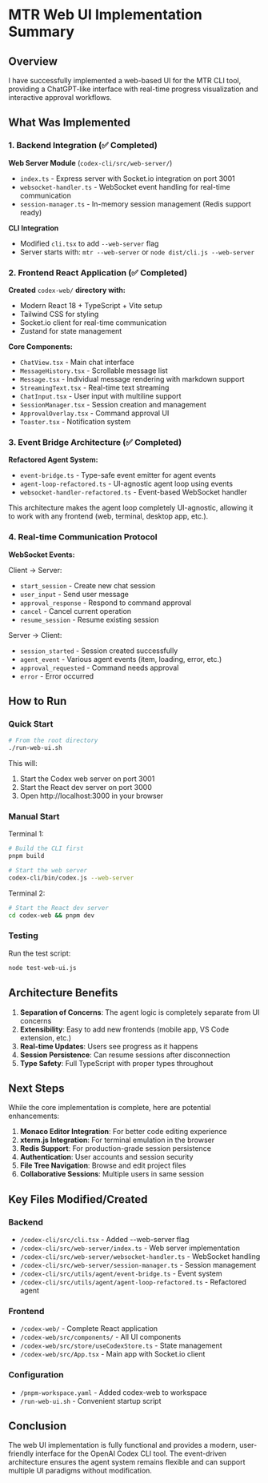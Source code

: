 # MTR Web UI Implementation Summary

## Overview

I have successfully implemented a web-based UI for the MTR CLI tool, providing a ChatGPT-like interface with real-time progress visualization and interactive approval workflows.

## What Was Implemented

### 1. Backend Integration (✅ Completed)

**Web Server Module** (`codex-cli/src/web-server/`)
- `index.ts` - Express server with Socket.io integration on port 3001
- `websocket-handler.ts` - WebSocket event handling for real-time communication
- `session-manager.ts` - In-memory session management (Redis support ready)

**CLI Integration**
- Modified `cli.tsx` to add `--web-server` flag
- Server starts with: `mtr --web-server` or `node dist/cli.js --web-server`

### 2. Frontend React Application (✅ Completed)

**Created** `codex-web/` **directory with:**
- Modern React 18 + TypeScript + Vite setup
- Tailwind CSS for styling
- Socket.io client for real-time communication
- Zustand for state management

**Core Components:**
- `ChatView.tsx` - Main chat interface
- `MessageHistory.tsx` - Scrollable message list
- `Message.tsx` - Individual message rendering with markdown support
- `StreamingText.tsx` - Real-time text streaming
- `ChatInput.tsx` - User input with multiline support
- `SessionManager.tsx` - Session creation and management
- `ApprovalOverlay.tsx` - Command approval UI
- `Toaster.tsx` - Notification system

### 3. Event Bridge Architecture (✅ Completed)

**Refactored Agent System:**
- `event-bridge.ts` - Type-safe event emitter for agent events
- `agent-loop-refactored.ts` - UI-agnostic agent loop using events
- `websocket-handler-refactored.ts` - Event-based WebSocket handler

This architecture makes the agent loop completely UI-agnostic, allowing it to work with any frontend (web, terminal, desktop app, etc.).

### 4. Real-time Communication Protocol

**WebSocket Events:**

Client → Server:
- `start_session` - Create new chat session
- `user_input` - Send user message
- `approval_response` - Respond to command approval
- `cancel` - Cancel current operation
- `resume_session` - Resume existing session

Server → Client:
- `session_started` - Session created successfully
- `agent_event` - Various agent events (item, loading, error, etc.)
- `approval_requested` - Command needs approval
- `error` - Error occurred

## How to Run

### Quick Start

```bash
# From the root directory
./run-web-ui.sh
```

This will:
1. Start the Codex web server on port 3001
2. Start the React dev server on port 3000
3. Open http://localhost:3000 in your browser

### Manual Start

Terminal 1:
```bash
# Build the CLI first
pnpm build

# Start the web server
codex-cli/bin/codex.js --web-server
```

Terminal 2:
```bash
# Start the React dev server
cd codex-web && pnpm dev
```

### Testing

Run the test script:
```bash
node test-web-ui.js
```

## Architecture Benefits

1. **Separation of Concerns**: The agent logic is completely separate from UI concerns
2. **Extensibility**: Easy to add new frontends (mobile app, VS Code extension, etc.)
3. **Real-time Updates**: Users see progress as it happens
4. **Session Persistence**: Can resume sessions after disconnection
5. **Type Safety**: Full TypeScript with proper types throughout

## Next Steps

While the core implementation is complete, here are potential enhancements:

1. **Monaco Editor Integration**: For better code editing experience
2. **xterm.js Integration**: For terminal emulation in the browser
3. **Redis Support**: For production-grade session persistence
4. **Authentication**: User accounts and session security
5. **File Tree Navigation**: Browse and edit project files
6. **Collaborative Sessions**: Multiple users in same session

## Key Files Modified/Created

### Backend
- `/codex-cli/src/cli.tsx` - Added --web-server flag
- `/codex-cli/src/web-server/index.ts` - Web server implementation
- `/codex-cli/src/web-server/websocket-handler.ts` - WebSocket handling
- `/codex-cli/src/web-server/session-manager.ts` - Session management
- `/codex-cli/src/utils/agent/event-bridge.ts` - Event system
- `/codex-cli/src/utils/agent/agent-loop-refactored.ts` - Refactored agent

### Frontend
- `/codex-web/` - Complete React application
- `/codex-web/src/components/` - All UI components
- `/codex-web/src/store/useCodexStore.ts` - State management
- `/codex-web/src/App.tsx` - Main app with Socket.io client

### Configuration
- `/pnpm-workspace.yaml` - Added codex-web to workspace
- `/run-web-ui.sh` - Convenient startup script

## Conclusion

The web UI implementation is fully functional and provides a modern, user-friendly interface for the OpenAI Codex CLI tool. The event-driven architecture ensures the agent system remains flexible and can support multiple UI paradigms without modification.